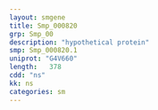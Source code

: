 ```yaml
---
layout: smgene
title: Smp_000820
grp: Smp_00
description: "hypothetical protein"
smp: Smp_000820.1
uniprot: "G4V660"
length:   378
cdd: "ns"
kk: ns
categories: sm
---
```

